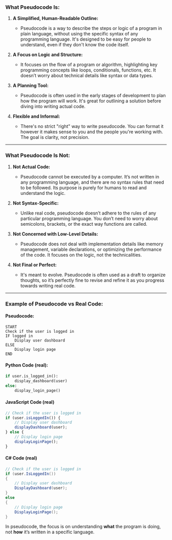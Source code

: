 ### What Pseudocode **Is**:

1. **A Simplified, Human-Readable Outline:**
   - Pseudocode is a way to describe the steps or logic of a program in plain language, without using the specific syntax of any programming language. It's designed to be easy for people to understand, even if they don't know the code itself.

2. **A Focus on Logic and Structure:**
   - It focuses on the flow of a program or algorithm, highlighting key programming concepts like loops, conditionals, functions, etc. It doesn’t worry about technical details like syntax or data types.

3. **A Planning Tool:**
   - Pseudocode is often used in the early stages of development to plan how the program will work. It's great for outlining a solution before diving into writing actual code.

4. **Flexible and Informal:**
   - There's no strict "right" way to write pseudocode. You can format it however it makes sense to you and the people you're working with. The goal is clarity, not precision.

---

### What Pseudocode **Is Not**:

1. **Not Actual Code:**
   - Pseudocode cannot be executed by a computer. It’s not written in any programming language, and there are no syntax rules that need to be followed. Its purpose is purely for humans to read and understand the logic.

2. **Not Syntax-Specific:**
   - Unlike real code, pseudocode doesn’t adhere to the rules of any particular programming language. You don’t need to worry about semicolons, brackets, or the exact way functions are called.

3. **Not Concerned with Low-Level Details:**
   - Pseudocode does not deal with implementation details like memory management, variable declarations, or optimizing the performance of the code. It focuses on the logic, not the technicalities.

4. **Not Final or Perfect:**
   - It's meant to evolve. Pseudocode is often used as a draft to organize thoughts, so it’s perfectly fine to revise and refine it as you progress towards writing real code.

---

### Example of Pseudocode vs Real Code:

#### Pseudocode:
```
START
Check if the user is logged in
IF logged in
    Display user dashboard
ELSE
    Display login page
END
```

#### Python Code (real):
```python
if user.is_logged_in():
    display_dashboard(user)
else:
    display_login_page()
```

#### JavaScript Code (real)
```javascript
// Check if the user is logged in
if (user.isLoggedIn()) {
    // Display user dashboard
    displayDashboard(user);
} else {
    // Display login page
    displayLoginPage();
}
```

#### C# Code (real)
```c#
// Check if the user is logged in
if (user.IsLoggedIn())
{
    // Display user dashboard
    DisplayDashboard(user);
}
else
{
    // Display login page
    DisplayLoginPage();
}
```


In pseudocode, the focus is on understanding **what** the program is doing, not **how** it’s written in a specific language.